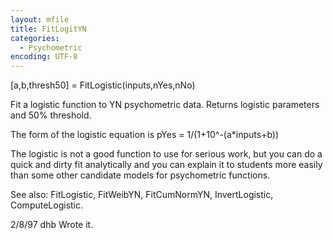 ```yaml
---
layout: mfile
title: FitLogitYN
categories:
  - Psychometric
encoding: UTF-8
---
```


[a,b,thresh50] = FitLogistic(inputs,nYes,nNo)

Fit a logistic function to YN psychometric data.
Returns logistic parameters and 50% threshold.

The form of the logistic equation is pYes = 1/(1+10^-(a\*inputs+b))

The logistic is not a good function to use for serious work,
but you can do a quick and dirty fit analytically and
you can explain it to students more easily than some
other candidate models for psychometric functions.

See also: FitLogistic, FitWeibYN, FitCumNormYN,
 InvertLogistic, ComputeLogistic.

2/8/97      dhb     Wrote it.